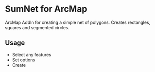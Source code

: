 # SumNet for ArcMap
ArcMap AddIn for creating a simple net of polygons. Creates rectangles, squares and segmented circles.

## Usage
* Select any features
* Set options
* Create
